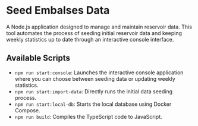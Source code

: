 # Seed Embalses Data

A Node.js application designed to manage and maintain reservoir data. This tool automates the process of seeding initial reservoir data and keeping weekly statistics up to date through an interactive console interface.

## Available Scripts

- `npm run start:console`: Launches the interactive console application where you can choose between seeding data or updating weekly statistics.
- `npm run start:import-data`: Directly runs the initial data seeding process.
- `npm run start:local-db`: Starts the local database using Docker Compose.
- `npm run build`: Compiles the TypeScript code to JavaScript.
